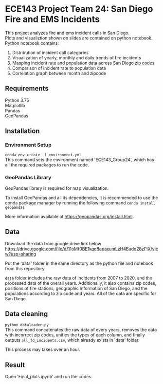 # ECE143 Project Team 24: San Diego Fire and EMS Incidents
This project analyzes fire and ems incident calls in San Diego.    
Plots and visualiztion shown on slides are contained on python notebook. Python notebook contains:  


1. Distribution of incident call categories  
2. Visualization of yearly, monthly and daily trends of fire incidents  
3. Mapping incident rate and population data across San Diego zip codes    
4. Comparison of incident rate to population data  
5. Correlation graph between month and zipcode

## Requirements
Python 3.75    
Matplotlib  
Pandas  
GeoPandas
## Installation
### Environment Setup
`conda env create -f environment.yml`  
This command sets the environment named 'ECE143_Group24', which has all the required packages to run the code. 
### GeoPandas Library
GeoPandas library is required for map visualization.


To install GeoPandas and all its dependencies, it is recommended to use the conda package manager by running the following command `conda install geopandas`  


More information available at https://geopandas.org/install.html.  
## Data
Download the data from google drive link below  
https://drive.google.com/file/d/11oMf0BE1kqd8apaxumLzH4Budo28zPlX/view?usp=sharing


Put the 'data' folder in the same directory as the python file and notebook from this repository  


`data` folder includes the raw data of incidents from 2007 to 2020, and the processed data of the overall years. Additionally, it also contains zip codes, positions of fire stations, geographic information of San Diego, and the populations according to zip code and years. All of the data are specific for San Diego.
## Data cleaning
`python dataloader.py`  
This command concatenates the raw data of every years, removes the data with incorrect zip codes, unifies the types of each column, and finally outputs `all_fd_incidents.csv`, which already exists in 'data' folder.


This process may takes over an hour. 
## Result
Open 'Final_plots.ipynb' and run the codes.  
